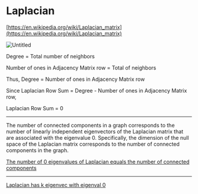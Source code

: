 # Laplacian

[https://en.wikipedia.org/wiki/Laplacian_matrix](https://en.wikipedia.org/wiki/Laplacian_matrix)

![Untitled](Laplacian%207c58437df854400f8ea3ff1584c984d6/Untitled.png)

Degree = Total number of neighbors

Number of ones in Adjacency Matrix row = Total of neighbors

Thus, Degree = Number of ones in Adjacency Matrix row

Since Laplacian Row Sum = Degree - Number of ones in Adjacency Matrix row,

Laplacian Row Sum = 0

---

The number of connected components in a graph corresponds to the number of linearly independent eigenvectors of the Laplacian matrix that are associated with the eigenvalue 0. Specifically, the dimension of the null space of the Laplacian matrix corresponds to the number of connected components in the graph.

[The number of 0 eigenvalues of Laplacian equals the number of connected components](Laplacian%207c58437df854400f8ea3ff1584c984d6/The%20number%20of%200%20eigenvalues%20of%20Laplacian%20equals%20th%207e7e19bc98194fb6a23a4447e6d75e54.md) 

---

[Laplacian has k eigenvec with eigenval 0](Laplacian%207c58437df854400f8ea3ff1584c984d6/Laplacian%20has%20k%20eigenvec%20with%20eigenval%200%20b3528d5ba486435488c34287c4608026.md)